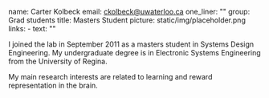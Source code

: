 name: Carter Kolbeck
email: ckolbeck@uwaterloo.ca
one_liner: ""
group: Grad students
title: Masters Student
picture: static/img/placeholder.png
links: 
    - text: ""

I joined the lab in September 2011 as a masters student in Systems Design
Engineering. My undergraduate degree is in Electronic Systems Engineering from
the University of Regina.
  
My main research interests are related to learning and reward representation
in the brain.
